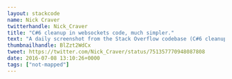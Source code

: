 ```yaml
---
layout: stackcode
name: Nick Craver
twitterhandle: Nick_Craver
title: "C#6 cleanup in websockets code, much simpler."
text: "A daily screenshot from the Stack Overflow codebase (C#6 cleanup in websockets code, much simpler). "
thumbnailhandle: BlZzt2WdCx
tweet: https://twitter.com/Nick_Craver/status/751357770948087808
date: 2016-07-08 13:10:26+0000
tags: ["not-mapped"]
---
```

